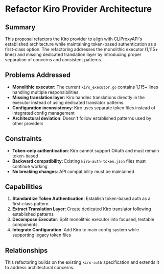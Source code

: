 # Refactor Kiro Provider Architecture

## Summary
This proposal refactors the Kiro provider to align with CLIProxyAPI's established architecture while maintaining token-based authentication as a first-class option. The refactoring addresses the monolithic executor (1,115+ lines) and missing dedicated translation layer by introducing proper separation of concerns and consistent patterns.

## Problems Addressed
- **Monolithic executor**: The current `kiro_executor.go` contains 1,115+ lines handling multiple responsibilities
- **Missing translation layer**: Kiro handles translations directly in the executor instead of using dedicated translator patterns
- **Configuration inconsistency**: Kiro uses separate token files instead of integrated config management
- **Architectural deviation**: Doesn't follow established patterns used by other providers

## Constraints
- **Token-only authentication**: Kiro cannot support OAuth and must remain token-based
- **Backward compatibility**: Existing `kiro-auth-token.json` files must continue working
- **No breaking changes**: API compatibility must be maintained

## Capabilities
1. **Standardize Token Authentication**: Establish token-based auth as a first-class pattern
2. **Extract Translation Layer**: Create dedicated Kiro translator following established patterns
3. **Decompose Executor**: Split monolithic executor into focused, testable components
4. **Integrate Configuration**: Add Kiro to main config system while supporting legacy token files

## Relationships
This refactoring builds on the existing `kiro-auth` specification and extends it to address architectural concerns.